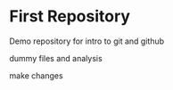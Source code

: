 # First Repository

Demo repository for intro to git and github

dummy files and analysis

make changes
